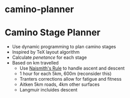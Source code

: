 # camino-planner
# Camino Stage Planner

* Use dynamic programming to plan camino stages
* Inspired by TeX layout algorithm
* Calculate *penetance* for each stage
* Based on km travelled
  * Use [Naismith's Rule](https://en.wikipedia.org/wiki/Naismith%27s_rule) to handle ascent and descent
  * 1 hour for each 5km, 600m (reconsider this)
  * Tranters corrections allow for fatigue and fitness
  * Aitken 5km roads, 4km other surfaces
  * Langmuir incluides descent